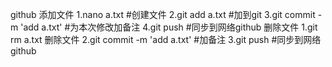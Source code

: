 github 
添加文件
1.nano a.txt #创建文件
2.git add a.txt #加到git
3.git commit -m 'add a.txt' #为本次修改加备注
4.git push #同步到网络github
删除文件
1.git rm a.txt 删除文件
2.git commit -m 'add a.txt' #加备注
3.git push #同步到网络github

